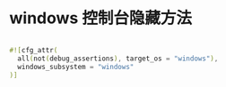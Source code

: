 # windows 控制台隐藏方法
```rust

#![cfg_attr(
  all(not(debug_assertions), target_os = "windows"),
  windows_subsystem = "windows"
)]
```

